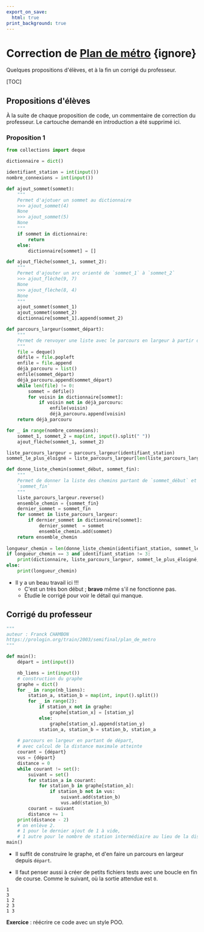 ```yaml
---
export_on_save:
  html: true
print_background: true
---
```



# Correction de [Plan de métro](https://prologin.org/train/2003/semifinal/plan_de_metro) {ignore}

Quelques propositions d'élèves, et à la fin un corrigé du professeur.

[TOC]

## Propositions d'élèves

À la suite de chaque proposition de code, un commentaire de correction du professeur. Le cartouche demandé en introduction a été supprimé ici.

### Proposition 1

```python
from collections import deque

dictionnaire = dict()

identifiant_station = int(input())
nombre_connexions = int(input())

def ajout_sommet(sommet):
    """
    Permet d'ajotuer un sommet au dictionnaire
    >>> ajout_sommet(4)
    None
    >>> ajout_sommet(5)
    None
    """
    if sommet in dictionnaire:
        return
    else:
        dictionnaire[sommet] = []

def ajout_flèche(sommet_1, sommet_2):
    """
    Permet d'ajouter un arc orienté de `sommet_1` à `sommet_2`
    >>> ajout_flèche(9, 7)
    None
    >>> ajout_flèche(8, 4)
    None
    """
    ajout_sommet(sommet_1)
    ajout_sommet(sommet_2)
    dictionnaire[sommet_1].append(sommet_2)

def parcours_largeur(sommet_départ):
    """
    Permet de renvoyer une liste avec le parcours en largeur à partir de `sommet_départ`
    """
    file = deque()
    défile = file.popleft
    enfile = file.append
    déjà_parcouru = list()
    enfile(sommet_départ)
    déjà_parcouru.append(sommet_départ)
    while len(file) != 0:
        sommet = défile()
        for voisin in dictionnaire[sommet]:
            if voisin not in déjà_parcouru:
                enfile(voisin)
                déjà_parcouru.append(voisin)
    return déjà_parcouru  

for _ in range(nombre_connexions):
    sommet_1, sommet_2 = map(int, input().split(" "))
    ajout_flèche(sommet_1, sommet_2)

liste_parcours_largeur = parcours_largeur(identifiant_station)
sommet_le_plus_éloigné = liste_parcours_largeur[len(liste_parcours_largeur)-1]

def donne_liste_chemin(sommet_début, sommet_fin):
    """
    Permet de donner la liste des chemins partant de `sommet_début` et
    `sommet_fin`
    """
    liste_parcours_largeur.reverse()
    ensemble_chemin = {sommet_fin}
    dernier_sommet = sommet_fin
    for sommet in liste_parcours_largeur:
        if dernier_sommet in dictionnaire[sommet]:
            dernier_sommet  = sommet
            ensemble_chemin.add(sommet)
    return ensemble_chemin
    
longueur_chemin = len(donne_liste_chemin(identifiant_station, sommet_le_plus_éloigné)) -2
if longueur_chemin == 3 and identifiant_station != 3:
    print(dictionnaire, liste_parcours_largeur, sommet_le_plus_éloigné, identifiant_station,)
else:
    print(longueur_chemin)
```

* Il y a un beau travail ici !!!
    * C'est un très bon début ; **bravo** même s'il ne fonctionne pas.
    * Étudie le corrigé pour voir le détail qui manque.





## Corrigé du professeur

```python
"""
auteur : Franck CHAMBON
https://prologin.org/train/2003/semifinal/plan_de_metro
"""

def main():
    départ = int(input())

    nb_liens = int(input())
    # construction du graphe
    graphe = dict()
    for _ in range(nb_liens):
        station_a, station_b = map(int, input().split())
        for _ in range(2):
            if station_x not in graphe:
                graphe[station_x] = [station_y]
            else:
                graphe[station_x].append(station_y)
            station_a, station_b = station_b, station_a
    
    # parcours en largeur en partant de départ,
    # avec calcul de la distance maximale atteinte
    courant = {départ}
    vus = {départ}
    distance = 0
    while courant != set():
        suivant = set()
        for station_a in courant:
            for station_b in graphe[station_a]:
                if station_b not in vus:
                    suivant.add(station_b)
                    vus.add(station_b)
        courant = suivant
        distance += 1
    print(distance - 2)
    # on enlève 2.
    # 1 pour le dernier ajout de 1 à vide,
    # 1 autre pour le nombre de station intermédiaire au lieu de la distance.
main()
```

* Il suffit de construire le graphe, et d'en faire un parcours en largeur depuis `départ`.

* Il faut penser aussi à créer de petits fichiers tests avec une boucle en fin de course. Comme le suivant, où la sortie attendue est `0`.

```
1
3
1 2
2 3
1 3
```

**Exercice** : réécrire ce code avec un style POO.